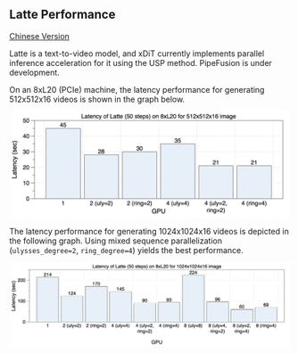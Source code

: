 ## Latte Performance
[Chinese Version](./latte_zh.md)

Latte is a text-to-video model, and xDiT currently implements parallel inference acceleration for it using the USP method. PipeFusion is under development.

On an 8xL20 (PCIe) machine, the latency performance for generating 512x512x16 videos is shown in the graph below.

<div align="center">
    <img src="../../assets/performance/latte/Latte-L20-512.png" 
    alt="latency-latte-l20-512">
</div>

The latency performance for generating 1024x1024x16 videos is depicted in the following graph. Using mixed sequence parallelization (`ulysses_degree=2`, `ring_degree=4`) yields the best performance.

<div align="center">
    <img src="../../assets/performance/latte/Latte-L20-1024.png" 
    alt="latency-latte-l20-1024">
</div>